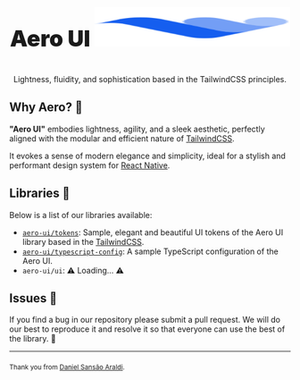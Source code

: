 <p align="center" style="font-size: 40px; font-weight: 900;">
  Aero UI

  <picture>
    <source media="(prefers-color-scheme: dark)" srcset="https://raw.githubusercontent.com/DanielAraldi/aero-ui/HEAD/.github/logo.svg">
    <source media="(prefers-color-scheme: light)" srcset="https://raw.githubusercontent.com/DanielAraldi/aero-ui/HEAD/.github/logo.svg">
    <img alt="Aero UI" src="https://raw.githubusercontent.com/DanielAraldi/aero-ui/HEAD/.github/logo.svg" width="350" height="70" style="max-width: 100%;">
  </picture>
</p>

<p align="center">
  Lightness, fluidity, and sophistication based in the TailwindCSS principles.
</p>

## Why Aero? 🤔

**"Aero UI"** embodies lightness, agility, and a sleek aesthetic, perfectly aligned with the modular and efficient nature of [TailwindCSS](https://tailwindcss.com/). 

It evokes a sense of modern elegance and simplicity, ideal for a stylish and performant design system for [React Native](https://reactnative.dev/).

## Libraries 📖

Below is a list of our libraries available:

- [`aero-ui/tokens`](./packages/tokens/README.md): Sample, elegant and beautiful UI tokens of the Aero UI library based in the [TailwindCSS](https://tailwindcss.com/).
- [`aero-ui/typescript-config`](./packages/typescript-config/README.md): A sample TypeScript configuration of the Aero UI.
- `aero-ui/ui`: ⚠ Loading... ⚠

## Issues 🐛

If you find a bug in our repository please submit a pull request. We will do our best to reproduce it and resolve it so that everyone can use the best of the library. 🫡

---

<sub>Thank you from [Daniel Sansão Araldi](https://github.com/DanielAraldi).<sub>